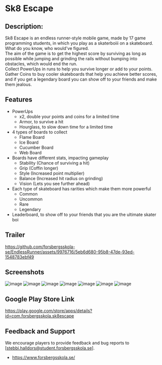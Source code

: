 # Sk8 Escape 

<h2> Description: </h2>
Sk8 Escape is an endless runner-style mobile game, made by 17 game programming students, in which you play as a skaterboiii on a skateboard. What do you know, who would've figured. </br>
The aim of the game is to get the highest score by surviving as long as possible while jumping and grinding the rails without bumping into obstacles, which would end the run. </br>
Collect PowerUps in runs to help you survive longer or add to your points. </br>
Gather Coins to buy cooler skateboards that help you achieve better scores, and if you get a legendary board you can show off to your friends and make them jealous. </br>

## Features
* PowerUps
  * x2, double your points and coins for a limited time
  * Armor, to survive a hit
  * Hourglass, to slow down time for a limited time
* 4 types of boards to collect
  * Flame Board
  * Ice Board
  * Cucumber Board
  * Web Board
* Boards have different stats, impacting gameplay
  * Stability (Chance of surviving a hit)
  * Grip (Coffin longer)
  * Style (Increased point multiplier)
  * Balance (Increased hit radius on grinding)
  * Vision (Lets you see further ahead)
* Each type of skateboard has rarities which make them more powerful
  * Common
  * Uncommon
  * Rare
  * Legendary
* Leaderboard, to show off to your friends that you are the ultimate skater boi

## Trailer
https://github.com/forsbergsskola-se/EndlessRunner/assets/9976716/5eb6d680-95b8-47de-93ed-1548783ebf49

## Screenshots
![image](https://github.com/forsbergsskola-se/EndlessRunner/assets/5792742/097ab386-8d28-4ae5-abdf-08673c481aa9)
![image](https://github.com/forsbergsskola-se/EndlessRunner/assets/9976716/e3e74324-62f7-4ace-8b04-4987d15ef4a4)
![image](https://github.com/forsbergsskola-se/EndlessRunner/assets/9976716/94c00b66-b20f-4d1b-beab-34b8f122dca3)
![image](https://github.com/forsbergsskola-se/EndlessRunner/assets/9976716/e49f18cf-7588-4b70-b3ef-27d7b5aa69af)
![image](https://github.com/forsbergsskola-se/EndlessRunner/assets/9976716/e0d952e2-4151-4fdd-9996-42310a40bb2c)
![image](https://github.com/forsbergsskola-se/EndlessRunner/assets/9976716/5ada5383-e094-4d55-8ae8-38c25e70f2b7)
![image](https://github.com/forsbergsskola-se/EndlessRunner/assets/9976716/9b84ebc9-8488-4711-89b0-8d171724f483)

## Google Play Store Link
https://play.google.com/store/apps/details?id=com.forsbergsskola.sk8escape

## Feedback and Support
We encourage players to provide feedback and bug reports to [stebbi.halldors@student.forsbergsskola.se]. </br>

* https://www.forsbergsskola.se/
